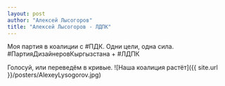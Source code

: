 ```yaml
---
layout: post
author: "Алексей Лысогоров"
title: "Алексей Лысогоров - ЛДПК"
---
```

Моя партия в коалиции с #ПДК. Одни цели, одна сила. #ПартияДизайнеровКыргызстана + #ЛДПК

Голосуй, или переведём в кривые.
![Наша коалиция растёт]({{ site.url }}/posters/AlexeyLysogorov.jpg)